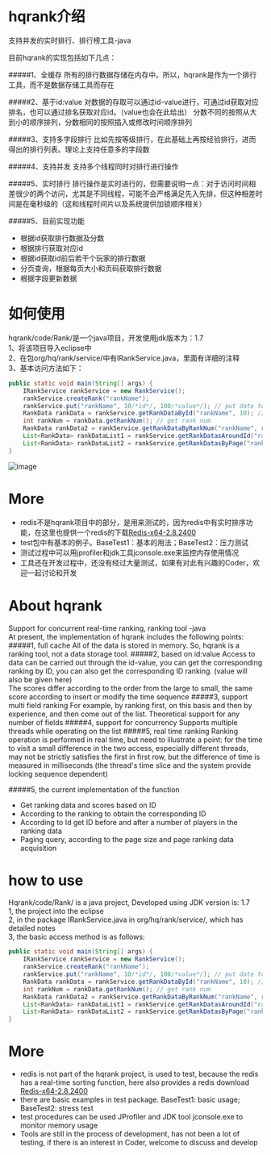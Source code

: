 # hqrank介绍
支持并发的实时排行、排行榜工具-java

目前hqrank的实现包括如下几点：

#####1、全缓存
所有的排行数据存储在内存中。所以，hqrank是作为一个排行工具，而不是数据存储工具而存在

#####2、基于id:value
对数据的存取可以通过id-value进行，可通过id获取对应排名，也可以通过排名获取对应id。（value也会在此给出）
分数不同的按照从大到小的顺序排列，分数相同的按照插入或修改时间顺序排列

#####3、支持多字段排行
比如先按等级排行，在此基础上再按经验排行，进而得出的排行列表。理论上支持任意多的字段数

#####4、支持并发
支持多个线程同时对排行进行操作

#####5、实时排行
排行操作是实时进行的，但需要说明一点：对于访问时间相差很少的两个访问，尤其是不同线程，可能不会严格满足先入先排，但这种相差时间是在毫秒级的（这和线程时间片以及系统提供加锁顺序相关）

#####5、目前实现功能
* 根据id获取排行数据及分数
* 根据排行获取对应id
* 根据id获取id前后若干个玩家的排行数据
* 分页查询，根据每页大小和页码获取排行数据
* 根据字段更新数据

#  如何使用

hqrank/code/Rank/是一个java项目，开发使用jdk版本为：1.7  
1、将该项目导入eclipse中  
2、在包org/hq/rank/service/中有IRankService.java，里面有详细的注释  
3、基本访问方法如下：
```Java
public static void main(String[] args) {
	IRankService rankService = new RankService();
	rankService.createRank("rankName");
	rankService.put("rankName", 10/*id*/, 100/*value*/); // put date to rank
	RankData rankData = rankService.getRankDataById("rankName", 10); // get date by id
	int rankNum = rankData.getRankNum(); // get rank num
	RankData rankData2 = rankService.getRankDataByRankNum("rankName", rankNum); // get date by rankNum
	List<RankData> rankDataList1 = rankService.getRankDatasAroundId("rankName", testId, 3, 6); // get date by id,and ranks around this id
	List<RankData> rankDataList2 = rankService.getRankDatasByPage("rankName", 7/*page*/, 9/*pageSize*/); // get date by page
}
```
![image](https://github.com/xuerong/hqrank/tree/master/resource/hqrank-datastructure.jpg)
# More

* redis不是hqrank项目中的部分，是用来测试的，因为redis中有实时排序功能，在这里也提供一个redis的下载[Redis-x64-2.8.2400](http://pan.baidu.com/s/1o87v5s2)
* test包中有基本的例子。BaseTest1：基本的用法；BaseTest2：压力测试
* 测试过程中可以用jprofiler和jdk工具jconsole.exe来监控内存使用情况
* 工具还在开发过程中，还没有经过大量测试，如果有对此有兴趣的Coder，欢迎一起讨论和开发


# About hqrank
Support for concurrent real-time ranking, ranking tool -java  
At present, the implementation of hqrank includes the following points:
#####1, full cache
All of the data is stored in memory. So, hqrank is a ranking tool, not a data storage tool.
#####2, based on id:value
Access to data can be carried out through the id-value, you can get the corresponding ranking by ID, you can also get the corresponding ID ranking. (value will also be given here)  
The scores differ according to the order from the large to small, the same score according to insert or modify the time sequence
#####3, support multi field ranking
For example, by ranking first, on this basis and then by experience, and then come out of the list. Theoretical support for any number of fields
#####4, support for concurrency
Supports multiple threads while operating on the list
#####5, real time ranking
Ranking operation is performed in real time, but need to illustrate a point: for the time to visit a small difference in the two access, especially different threads, may not be strictly satisfies the first in first row, but the difference of time is measured in milliseconds (the thread's time slice and the system provide locking sequence dependent)  

#####5, the current implementation of the function
* Get ranking data and scores based on ID
* According to the ranking to obtain the corresponding ID
* According to Id get ID before and after a number of players in the ranking data
* Paging query, according to the page size and page ranking data acquisition

# how to use
Hqrank/code/Rank/ is a java project, Developed using JDK version is: 1.7  
1, the project into the eclipse  
2, in the package IRankService.java in org/hq/rank/service/, which has detailed notes  
3, the basic access method is as follows:
```Java
public static void main(String[] args) {
	IRankService rankService = new RankService();
	rankService.createRank("rankName");
	rankService.put("rankName", 10/*id*/, 100/*value*/); // put date to rank
	RankData rankData = rankService.getRankDataById("rankName", 10); // get date from rank
	int rankNum = rankData.getRankNum(); // get rank num
	RankData rankData2 = rankService.getRankDataByRankNum("rankName", rankNum); // get date by rankNum
	List<RankData> rankDataList1 = rankService.getRankDatasAroundId("rankName", testId, 3, 6); // get date by id,and ranks around this id
	List<RankData> rankDataList2 = rankService.getRankDatasByPage("rankName", 7/*page*/, 9/*pageSize*/); // get date by page
}
```
# More
* redis is not part of the hqrank project, is used to test, because the redis has a real-time sorting function, here also provides a redis download [Redis-x64-2.8.2400](http://pan.baidu.com/s/1o87v5s2)
* there are basic examples in test package. BaseTest1: basic usage; BaseTest2: stress test
* test procedures can be used JProfiler and JDK tool jconsole.exe to monitor memory usage
* Tools are still in the process of development, has not been a lot of testing, if there is an interest in Coder, welcome to discuss and develop